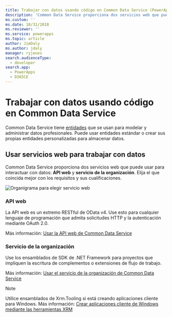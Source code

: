 ```yaml
---
title: Trabajar con datos usando código en Common Data Service (PowerApps) | Microsoft Docs
description: 'Common Data Service proporciona dos servicios web que puede usar para interactuar con datos: API web y servicio de la organización.'
ms.custom: ''
ms.date: 10/31/2018
ms.reviewer: ''
ms.service: powerapps
ms.topic: article
author: JimDaly
ms.author: jdaly
manager: ryjones
search.audienceType:
  - developer
search.app:
  - PowerApps
  - D365CE
---
```

# <a name="work-with-data-using-code-in-common-data-service"></a>Trabajar con datos usando código en Common Data Service

Common Data Service tiene [entidades](entities.md) que se usan para modelar y administrar datos profesionales. Puede usar entidades estándar o crear sus propias entidades personalizadas para almacenar datos. 

## <a name="use-web-services-to-work-with-data"></a>Usar servicios web para trabajar con datos

Common Data Service proporciona dos servicios web que puede usar para interactuar con datos: **API web** y **servicio de la organización**. Elija el que coincida mejor con los requisitos y sus cualificaciones. 

![Organigrama para elegir servicio web](media/whentousewebapi.png)

### <a name="web-api"></a>API web

La API web es un extremo RESTful de OData v4. Use esto para cualquier lenguaje de programación que admita solicitudes HTTP y la autenticación mediante OAuth 2.0.

Más información: [Usar la API web de Common Data Service](webapi/overview.md) 

### <a name="organization-service"></a>Servicio de la organización

Use los ensamblados de SDK de .NET Framework para proyectos que impliquen la escritura de complementos o extensiones de flujo de trabajo. 

Más información: [Usar el servicio de la organización de Common Data Service](org-service/overview.md)

> [!NOTE]
> Utilice ensamblados de Xrm.Tooling si está creando aplicaciones cliente para Windows. Más información: [Crear aplicaciones cliente de Windows mediante las herramientas XRM](xrm-tooling/build-windows-client-applications-xrm-tools.md)
